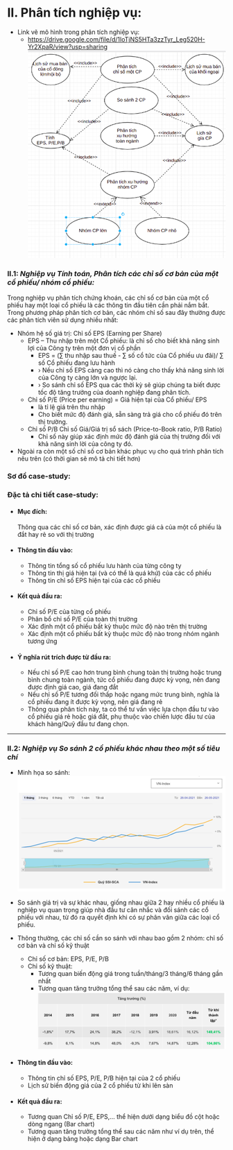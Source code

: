 # II. Phân tích nghiệp vụ:

+ Link vẽ mô hình trong phân tích nghiệp vụ:
    + https://drive.google.com/file/d/1loTjNS5HTa3zzTyr_Leg520H-Yr2XpaR/view?usp=sharing
      ![img.png](images/tonghopnghiepvu.png)

### II.1: _Nghiệp vụ Tính toán, Phân tích các chỉ số cơ bản của một cổ phiếu/ nhóm cổ phiếu:_

Trong nghiệp vụ phân tích chứng khoán, các chỉ số cơ bản của một cổ phiếu hay một loại cổ phiếu là các thông tin đầu
tiên cần phải nắm bắt. Trong phương pháp phân tích cơ bản, các nhóm chỉ số sau đây thường được các phân tích viên sử
dụng nhiều nhất:

+ Nhóm hệ số giá trị: Chỉ số EPS (Earning per Share)
    + EPS – Thu nhập trên một Cổ phiếu: là chỉ số cho biết khả năng sinh lợi của Công ty trên một đơn vị cổ phần <br/>
        + EPS = (∑ thu nhập sau thuế - ∑ số cổ tức của Cổ phiếu ưu đãi)/ ∑ số Cổ phiếu đang lưu hành <br/>
        + › Nếu chỉ số EPS càng cao thì nó càng cho thấy khả năng sinh lời của Công ty càng lớn và ngược lại.
        + › So sánh chỉ số EPS qua các thời kỳ sẽ giúp chúng ta biết được tốc độ tăng trưởng của doanh nghiệp đang phân
          tích.
    + Chỉ số P/E (Price per earning)  = Giá hiện tại của Cổ phiếu/ EPS
        + là tỉ lệ giá trên thu nhập
        + Cho biết mức độ đánh giá, sẵn sàng trả giá cho cổ phiếu đó trên thị trường.
    + Chỉ số P/B Chỉ số Giá/Giá trị sổ sách (Price-to-Book ratio, P/B Ratio)
        + Chỉ số này giúp xác định mức độ đánh giá của thị trường đối với khả năng sinh lời của công ty đó.
+ Ngoài ra còn một số chỉ số cơ bản khác phục vụ cho quá trình phân tích nêu trên (có thời gian sẽ mô tả chi tiết hơn)

### Sơ đồ case-study:

### Đặc tả chi tiết case-study:

+ #### Mục đích:
  Thông qua các chỉ số cơ bản, xác định được giá cả của một cổ phiếu là đắt hay rẻ so với thị trường
+ #### Thông tin đầu vào:
    + Thông tin tổng số cổ phiếu lưu hành của từng công ty
    + Thông tin thị giá hiện tại (và có thể là quá khứ) của các cổ phiếu
    + Thông tin chỉ số EPS hiện tại của các cổ phiếu
+ #### Kết quả đầu ra:
    + Chỉ số P/E của từng cổ phiếu
    + Phân bổ chỉ số P/E của toàn thị trường
    + Xác định một cổ phiếu bất kỳ thuộc mức độ nào trên thị trường
    + Xác định một cổ phiếu bất kỳ thuộc mức độ nào trong nhóm ngành tương ứng
+ #### Ý nghĩa rút trích được từ đầu ra:
    + Nếu chỉ số P/E cao hơn trung bình chung toàn thị trường hoặc trung bình chung toàn ngành, tức cổ phiếu đang được
      kỳ vọng, nên đang được định giá cao, giá đang đắt
    + Nếu chỉ số P/E tương đối thấp hoặc ngang mức trung bình, nghĩa là cổ phiếu đang ít được kỳ vọng, nên giá đang rẻ
    + Thông qua phân tích này, ta có thể tư vấn việc lựa chọn đầu tư vào cổ phiếu giá rẻ hoặc giá đắt, phụ thuộc vào
      chiến lược đầu tư của khách hàng/Quỹ đầu tư đang chọn.

_____

### II.2: _Nghiệp vụ So sánh 2 cổ phiếu khác nhau theo một số tiêu chí_

+ Minh họa so sánh:
  ![img.png](images/sosanhgia.png)

+ So sánh giá trị và sự khác nhau, giống nhau giữa 2 hay nhiều cổ phiếu là nghiệp vụ quan trọng giúp nhà đầu tư cân nhắc
  và đối sánh các cổ phiếu với nhau, từ đó ra quyết định khi có sự phân vân giữa các loại cổ phiếu.

+ Thông thường, các chỉ số cần so sánh với nhau bao gồm 2 nhóm: chỉ số cơ bản và chỉ số kỹ thuật
    + Chỉ số cơ bản: EPS, P/E, P/B
    + Chỉ số kỹ thuật:
        + Tương quan biến động giá trong tuần/tháng/3 tháng/6 tháng gần nhất
        + Tương quan tăng trưởng tổng thể sau các năm, ví dụ:
          ![img.png](images/sosanh2cophieu.png)

+ #### Thông tin đầu vào:
    + Thông tin chỉ số EPS, P/E, P/B hiện tại của 2 cổ phiếu
    + Lịch sử biến động giá của 2 cổ phiếu từ khi lên sàn
+ #### Kết quả đầu ra:
    + Tương quan Chỉ số P/E, EPS,... thể hiện dưới dạng biểu đồ cột hoặc dòng ngang (Bar chart)
    + Tương quan tăng trưởng tổng thể sau các năm như ví dụ trên, thể hiện ở dạng bảng hoặc dạng Bar chart
    
